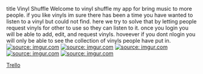 title Vinyl Shuffle
Welcome to vinyl shuffle my app for bring music to more people.
if you like vinyls im sure there has been a time you have wanted to listen to a vinyl but could not find. here we try to solve that by letting people request vinyls for other to use so they can listen to it. 
once you login you will be able to add, edit, and request vinyls. hoveever if you dont nlogin you will only be able to see the collection of vinyls people have put in.
<a href="https://imgur.com/Pvzq6mq"><img src="https://i.imgur.com/Pvzq6mq.png" title="source: imgur.com" /></a>
<a href="https://imgur.com/M6FzGIp"><img src="https://i.imgur.com/M6FzGIp.png" title="source: imgur.com" /></a>
<a href="https://imgur.com/O8sE38B"><img src="https://i.imgur.com/O8sE38B.png" title="source: imgur.com" /></a>
<a href="https://imgur.com/rYIg5DS"><img src="https://i.imgur.com/rYIg5DS.png" title="source: imgur.com" /></a>
<a href="https://imgur.com/Xy23jvU"><img src="https://i.imgur.com/Xy23jvU.png" title="source: imgur.com" /></a>

[Trello](https://trello.com/b/0CG6oaNa/to-do)
